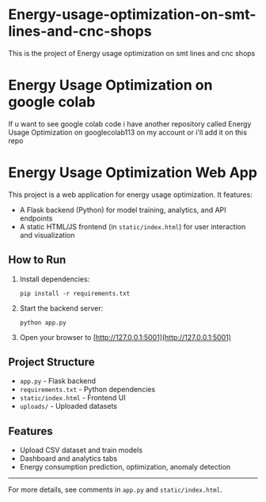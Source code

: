 # Energy-usage-optimization-on-smt-lines-and-cnc-shops
This is the project of Energy usage optimization on smt lines and cnc shops
# Energy Usage Optimization on google colab
If u want to see google colab code i have another repository called  Energy Usage Optimization on googlecolab113 on my account or i'll add it on this repo

 # Energy Usage Optimization Web App

This project is a web application for energy usage optimization. It features:
- A Flask backend (Python) for model training, analytics, and API endpoints
- A static HTML/JS frontend (in `static/index.html`) for user interaction and visualization

## How to Run

1. Install dependencies:
   ```
   pip install -r requirements.txt
   ```
2. Start the backend server:
   ```
   python app.py
   ```
3. Open your browser to [http://127.0.0.1:5001](http://127.0.0.1:5001)

## Project Structure

- `app.py` - Flask backend
- `requirements.txt` - Python dependencies
- `static/index.html` - Frontend UI
- `uploads/` - Uploaded datasets

## Features
- Upload CSV dataset and train models
- Dashboard and analytics tabs
- Energy consumption prediction, optimization, anomaly detection

---

For more details, see comments in `app.py` and `static/index.html`.
